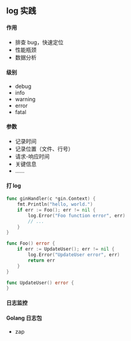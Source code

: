 ## log 实践

#### 作用

+   排查 bug，快速定位
+   性能瓶颈
+   数据分析

#### 级别

+   debug
+   info
+   warning
+   error
+   fatal

#### 参数

+   记录时间
+   记录位置（文件、行号）
+   请求-响应时间
+   关键信息
+   ……

#### 打 log

```go
func ginHandler(c *gin.Context) {
	fmt.Println("hello, world.")
    if err := Foo(); err != nil {
    	log.Error("Foo function error", err)
        // ...
    }
}

func Foo() error {
    if err := UpdateUser(); err != nil {
    	log.Error("UpdateUser error", err)
        return err
    }
}

func UpdateUser() error {
}
```



#### 日志监控



#### Golang 日志包

+   zap